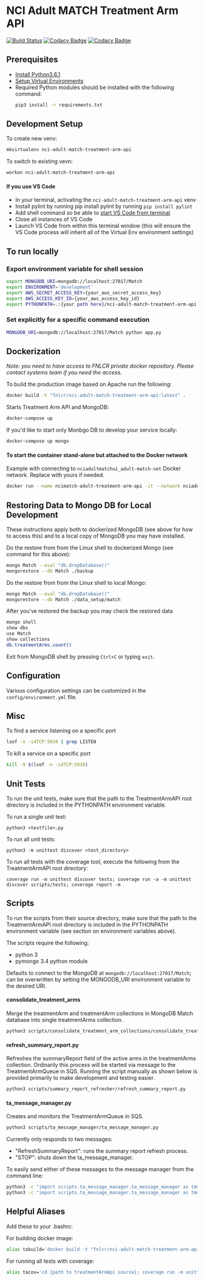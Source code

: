 # NCI Adult MATCH Treatment Arm API

[![Build Status](https://travis-ci.org/CBIIT/nci-adult-match-treatment-arm-api.svg?branch=master)](https://travis-ci.org/CBIIT/nci-adult-match-treatment-arm-api)
[![Codacy Badge](https://api.codacy.com/project/badge/Grade/8381ca15e9e341fdaf7036ff0a5d57e5)](https://www.codacy.com/app/FNLCR/nci-adult-match-treatment-arm-api?utm_source=github.com&amp;utm_medium=referral&amp;utm_content=CBIIT/nci-adult-match-treatment-arm-api&amp;utm_campaign=Badge_Grade)
[![Codacy Badge](https://api.codacy.com/project/badge/Coverage/8381ca15e9e341fdaf7036ff0a5d57e5)](https://www.codacy.com/app/FNLCR/nci-adult-match-treatment-arm-api?utm_source=github.com&amp;utm_medium=referral&amp;utm_content=CBIIT/nci-adult-match-treatment-arm-api&amp;utm_campaign=Badge_Coverage)

## Prerequisites

* [Install Python3.6.1](http://www.marinamele.com/2014/07/install-python3-on-mac-os-x-and-use-virtualenv-and-virtualenvwrapper.html)
* [Setup Virtual Environments](https://realpython.com/blog/python/python-virtual-environments-a-primer/)
* Required Python modules should be installed with the following command:
    ```bash
    pip3 install -r requirements.txt
    ```

## Development Setup

To create new venv:

```bash
mkvirtualenv nci-adult-match-treatment-arm-api
```

To switch to existing vevn:

```bash
workon nci-adult-match-treatment-arm-api
```

#### If you use VS Code

* In your terminal, activating the `nci-adult-match-treatment-arm-api` venv
* Install pylint by running pip install pylint by running `pip install pylint`
* Add shell command so be able to [start VS Code from terminal](https://code.visualstudio.com/docs/setup/mac#_command-line)
* Close all instances of VS Code
* Launch VS Code from within this terminal window (this will ensure the VS Code process will inherit all of the Virtual Env environment settings)

## To run locally

### Export environment variable for shell session

```bash
export MONGODB_URI=mongodb://localhost:27017/Match
export ENVIRONMENT='development'
export AWS_SECRET_ACCESS_KEY={your_aws_secret_access_key}
export AWS_ACCESS_KEY_ID={your_aws_access_key_id}
export PYTHONPATH=.:{your path here}/nci-adult-match-treatment-arm-api
```

### Set explicitly for a specific command execution

```bash
MONGODB_URI=mongodb://localhost:27017/Match python app.py
```

## Dockerization

*Note: you need to have access to FNLCR private docker repository. Please contact systems team if you need the access.*

To build the production image based on Apache run the following:

```bash
docker build -t "fnlcr/nci-adult-match-treatment-arm-api:latest" .
```

Starts Treatment Arm API and MongoDB:

```bash
docker-compose up
```

If you'd like to start only Monbgo DB to develop your service locally:

```bash
docker-compose up mongo
```

#### To start the container stand-alone but attached to the Docker network

Example with connecting to `nciadultmatchui_adult-match-net` Docker network. Replace with yours if needed.

```bash
docker run --name ncimatch-adult-treatment-arm-api -it --network nciadultmatchui_adult-match-net -e ENVIRONMENT=test -e MONGODB_URI=mongodb://mongo:27017/Match -p 5010:5010 fnlcr/nci-adult-match-treatment-arm-api:latest
```

## Restoring Data to Mongo DB for Local Development
These instructions apply both to dockerized MongoDB (see above for how to access this) and to a local copy
of MongoDB you may have installed.

Do the restore from from the Linux shell to dockerized Mongo (see command for this above):
```bash
mongo Match --eval "db.dropDatabase()"
mongorestore --db Match ./backup
```

Do the restore from from the Linux shell to local Mongo:
```bash
mongo Match --eval "db.dropDatabase()"
mongorestore --db Match ./data_setup/match
```

After you've restored the backup you may check the restored data

```bash
mongo shell
show dbs
use Match
show collections
db.treatmentArms.count()
```

Exit from MongoDB shell by pressing `Ctrl+C` or typing `exit`.


## Configuration
Various configuration settings can be customized in the `config/environment.yml` file.

## Misc

To find a service listening on a specific port

```bash
lsof -n -i4TCP:5010 | grep LISTEN
```

To kill a service on a specific port

```bash
kill -9 $(lsof -n -i4TCP:5010)
```
## Unit Tests
To run the unit tests, make sure that the path to the TreatmentArmAPI root directory is included in the PYTHONPATH
environment variable.

To run a single unit test:
```
python3 <testfile>.py
```

To run all unit tests:
```
python3 -m unittest discover <test_directory>
```

To run all tests with the coverage tool, execute the following from the TreatmentArmAPI root directory:
```
coverage run -m unittest discover tests; coverage run -a -m unittest discover scripts/tests; coverage report -m
```

## Scripts
To run the scripts from their source directory, make sure that the path to the TreatmentArmAPI root directory is 
included in the PYTHONPATH environment variable (see section on environment variables above).

The scripts require the following:

* python 3
* pymongo 3.4 python module

Defaults to connect to the MongoDB at ```mongodb://localhost:27017/Match```; can be overwritten by setting the 
MONGODB_URI environment variable to the desired URI.

#### consolidate_treatment_arms
Merge the treatmentArm and treatmentArm collections in MongoDB Match database into single treatmentArms collection.

```bash
python3 scripts/consolidate_treatment_arm_collections/consolidate_treatment_arm_collections.py
```

#### refresh_summary_report.py
Refreshes the summaryReport field of the active arms in the treatmentArms collection.  Ordinarily this process will be 
started via message to the TreatmentArmQueue in SQS.  Running the script manually as shown below is provided primarily 
to make development and testing easier.

```bash
python3 scripts/summary_report_refresher/refresh_summary_report.py
```

#### ta_message_manager.py
Creates and monitors the TreatmentArmQueue in SQS.
```bash
python3 scripts/ta_message_manager/ta_message_manager.py
```
Currently only responds to two messages:
* "RefreshSummaryReport":  runs the summary report refresh process.
* "STOP":  shuts down the ta_message_manager.

To easily send either of these messages to the message manager from the command line:
```bash
python3 -c "import scripts.ta_message_manager.ta_message_manager as tmm; tmm.send_message_to_ta_queue(tmm.REFRESH_MSG)"
python3 -c "import scripts.ta_message_manager.ta_message_manager as tmm; tmm.send_message_to_ta_queue(tmm.STOP_MSG)"
```

## Helpful Aliases
Add these to your .bashrc:

For building docker image:
```bash
alias tabuild='docker build -t "fnlcr/nci-adult-match-treatment-arm-api:latest" .'
```
For running all tests with coverage:
```bash
alias tacov='cd {path to treatmentArmApi source}; coverage run -m unittest discover tests; coverage run -a -m unittest discover scripts/tests; coverage report -m; cd -'
```
